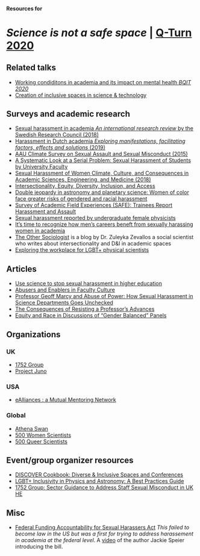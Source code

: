 #### Resources for
# _Science is not a safe space_ | [Q-Turn 2020](https://www.q-turn.org/)

## Related talks

- [Working condiditons in academia and its impact on mental health _BQIT 2020_](https://www.youtube.com/watch?v=kxRyIW8JjPU)
- [Creation of inclusive spaces in science & technology](https://www.youtube.com/watch?v=L0HGkQ_OXwY)

## Surveys and academic research

- [Sexual harassment in academia _An international research review_ by the Swedish Research Council (2018)](https://www.superaproject.eu/wp-content/uploads/2018/12/Sexual-harassment-in-academia_VR_2018.pdf)
- [Harassment in Dutch academia _Exploring manifestations, facilitating factors, effects and solutions_ (2019)](https://www.lnvh.nl/uploads/moxiemanager/LNVH_rapport__lsquo_Harassment_in_Dutch_academia__Exploring_manifestations__facilitating_factors__effects_and_solutions_rsquo_.pdf)
- [AAU Climate Survey on Sexual Assault and Sexual Misconduct (2015)](https://www.aau.edu/key-issues/aau-climate-survey-sexual-assault-and-sexual-misconduct-2015)
- [A Systematic Look at a Serial Problem: Sexual Harassment of Students by University Faculty](https://papers.ssrn.com/sol3/papers.cfm?abstract_id=2971447)
- [Sexual Harassment of Women Climate, Culture, and Consequences in Academic Sciences, Engineering, and Medicine (2018)](https://www.nap.edu/catalog/24994/sexual-harassment-of-women-climate-culture-and-consequences-in-academic)
- [Intersectionality, Equity, Diversity, Inclusion, and Access](https://othersociologist.com/intersectionality-equity-diversity/)
- [Double jeopardy in astronomy and planetary science: Women of color face greater risks of gendered and racial harassment](https://agupubs.onlinelibrary.wiley.com/doi/pdf/10.1002/2017JE005256@10.1002/(ISSN)1944-9208.COMPL1)
- [Survey of Academic Field Experiences (SAFE): Trainees Report Harassment and Assault](https://journals.plos.org/plosone/article?id=10.1371/journal.pone.0102172&xid=17259,15700002,15700021,15700124,15700149,15700168,15700173,15700186,15700201)
- [Sexual harassment reported by undergraduate female physicists](https://journals.aps.org/prper/pdf/10.1103/PhysRevPhysEducRes.15.010121)
- [It’s time to recognize how men’s careers beneft from sexually harassing women in academia](https://hugeog.com/wp-content/uploads/2019/06/HG_Vol-12_No1_2019_ch11.pdf)
- [The Other Sociologist](https://othersociologist.com/) is a blog by Dr. Zuleyka Zevallos a social scientist who writes about intersectionality and D&I in academic spaces
- [Exploring the workplace for LGBT+ physical scientists](https://d25f0oghafsja7.cloudfront.net/sites/default/files/2019-06/exploring-the-workplace-for-lgbtplus-physical-scientists_1.pdf)

## Articles

- [Use science to stop sexual harassment in higher education](https://www.pnas.org/content/pnas/117/37/22614.full.pdf)
- [Abusers and Enablers in Faculty Culture](https://www.chronicle.com/article/abusers-and-enablers-in-faculty-culture/)
- [Professor Geoff Marcy and Abuse of Power: How Sexual Harassment in Science Departments Goes Unchecked](https://www.themarysue.com/harassment-science-departments/)
- [The Consequences of Resisting a Professor’s Advances](https://the-toast.net/2016/03/23/the-consequences-of-resisting-a-professors-advances/)
- [Equity and Race in Discussions of “Gender Balanced” Panels](https://othersociologist.com/2017/06/19/equity-race-discussions-gender-balance-panels/#more-11003)

## Organizations

### UK

- [1752 Group](https://1752group.com/) 
- [Project Juno](https://www.iop.org/about/IOP-diversity-inclusion/project-juno)

### USA

- [eAlliances : a Mutual Mentoring Network](https://ealliances.aapt.org/about.cfm)

### Global
- [Athena Swan](https://www.advance-he.ac.uk/equality-charters/athena-swan-charter#what-is)
- [500 Women Scientists](https://500womenscientists.org/)
- [500 Queer Scientists](https://500queerscientists.com/)


## Event/group organizer resources
- [DISCOVER Cookbook: Diverse & Inclusive Spaces and Conferences](https://discover-cookbook.github.io/)
- [LGBT+ Inclusivity in Physics and Astronomy: A Best Practices Guide](https://arxiv.org/abs/1804.08406)
- [1752 Group: Sector Guidance to Address Staff Sexual Misconduct in UK HE](https://1752group.com/sector-guidance/)

## Misc

- [Federal Funding Accountability for Sexual Harassers Act](https://www.congress.gov/bill/114th-congress/house-bill/6161) _This failed to become law in the US but was a first for trying to address harassement in academia at the federal level_. A [video](https://www.youtube.com/watch?v=wE4XhpAcG74) of the author Jackie Speier introducing the bill.
